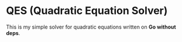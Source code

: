 # QES (Quadratic Equation Solver)

This is my simple solver for quadratic equations written on **Go without deps**.
